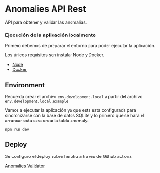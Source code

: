 # Anomalies API Rest

API para obtener y validar las anomalias.

### Ejecución de la aplicación localmente

Primero debemos de preparar el entorno para poder ejecutar la aplicación.

Los únicos requisitos son instalar Node y Docker.

* [Node](https://nodejs.org/es/)
* [Docker](https://docs.docker.com/get-docker/)

## Environment

Recuerda crear el archivo `env.development.local` a partir del archivo `env.development.local.example`

Vamos a ejecutar la aplicación ya que esta esta configurada para sincronizarse con la base de datos SQLite y lo primero que se hara el arrancar esta sera crear la tabla anomaly.

```sh
npm run dev
```


## Deploy
Se configuro el deploy sobre heroku a traves de Github actions

[Anomalies Validator](https://validator-anomalies-0054feeac19e.herokuapp.com/api-docs/)
